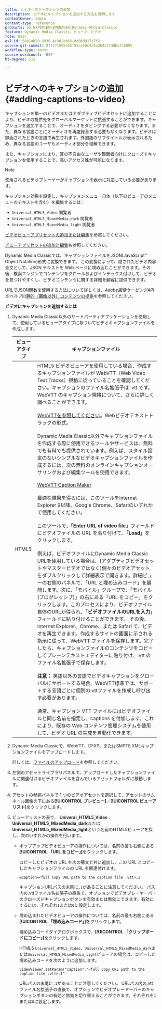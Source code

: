 ```yaml
---
title: ビデオへのキャプションの追加
description: ビデオにキャプションを追加する方法を説明します
contentOwner: admin
content-type: reference
products: SG_EXPERIENCEMANAGER/Dynamic-Media-Classic
feature: Dynamic Media Classic，ビューア，ビデオ
role: User
exl-id: 66a1ab20-6036-4c3d-bb66-dd06d917c7f2
source-git-commit: 9ff171590c65f55cef8c9e5a2b4e77ddbbfa6895
workflow-type: tm+mt
source-wordcount: '897'
ht-degree: 51%

---
```


# ビデオへのキャプションの追加{#adding-captions-to-video}

キャプションを単一のビデオまたはアダプティブビデオセットに追加することにより、ビデオの提供先をグローバルマーケットに拡張することができます。キャプションを追加することで、オーディオをダビングする必要がなくなります。また、異なる言語ごとにオーディオを再度録音する必要もなくなります。ビデオは録画されたときの言語で再生されます。外国語のサブタイトルが表示されるため、異なる言語のユーザもオーディオ部分を理解できます。

また、キャプションにより、耳の不自由なユーザや難聴者向けにクローズドキャプションを使用することで、高いアクセス性が可能になります。

>[!NOTE]
>
>使用されるビデオプレーヤーがキャプションの表示に対応している必要があります。

キャプション効果を設定し、キャプションメニュー自体（以下のビューアのメニューのテキストを含む）を編集するには：

* `Universal_HTML5_Video` 閲覧者
* `Universal_HTML5_MixedMedia_dark` 閲覧者
* `Universal_HTML5_MixedMedia_light` 閲覧者

[ビデオビューアプリセットの追加または編集](previewing-videos-video-viewer.md#adding_or_editing_a_video_viewer_preset)を参照してください。

[ビューアプリセットの追加と編集](application-setup.md#adding_and_editing_viewer_presets)も参照してください。

Dynamic Media Classicでは、キャプションファイルをJSON(JavaScript™ Object Notation)形式に変換できます。 この変換によって、隠されたビデオ内容全文として、JSON テキストを Web ページに埋め込むことができます。その後、検索エンジンでコンテンツをクロールおよびインデックス付けして、ビデオを見つけやすくし、ビデオコンテンツに関する詳細を顧客に提供できます。

URLでJSON関数を使用する方法について詳しくは、*Adobe画像サービングAPIのヘルプ*&#x200B;の[静的（画像以外）コンテンツの提供](https://experienceleague.adobe.com/docs/dynamic-media-developer-resources/image-serving-api/image-serving-api/c-serving-static-nonimage-contents.html?lang=en#image-serving-api)を参照してください。

**ビデオにキャプションを追加するには**

1. Dynamic Media Classic以外のサードパーティアプリケーションを使用して、使用しているビューアタイプに基づいてビデオキャプションファイルを作成します。

   | ビューアタイプ | キャプションファイル |
   |--- |--- |
   | HTML5 | HTML5 ビデオビューアを使用している場合、作成するキャプションファイルが WebVTT（Web Video Text Tracks）規格に従っていることを確認してください。キャプションのファイル名拡張子は .vtt です。WebVTT のキャプション規格について、さらに詳しく調べることができます。<br><br>[WebVTTを参照してください](https://w3c.github.io/webvtt/)。Webビデオテキストトラックの形式。<br><br>Dynamic Media Classic以外でキャプションファイルを作成する際に使用できるツールやサービスは、無料でも有料でも提供されています。例えば、スタイル設定のないシンプルなビデオキャプションファイルを作成するには、次の無料のオンラインキャプションオーサリングおよび編集ツールを使用できます。<br><br>[WebVTT Caption Maker](https://testdrive-archive.azurewebsites.net/Graphics/CaptionMaker/Default.html) <br><br>最適な結果を得るには、このツールをInternet Explorer 9以降、Google Chrome、Safariのいずれかで使用してください。 <br><br>このツールで、<b>「Enter URL of video file」</b>フィールドにビデオファイルの URL を貼り付けて、<b>「Load」</b>をクリックします。<br><br>例えば、ビデオファイルにDynamic Media Classic URLを使用している場合は、(アダプティブビデオセットやマスタービデオではなく)個々のビデオアセットをダブルクリックして詳細表示で開きます。詳細ビューの右側のパネルで、「URL と埋め込みコード」を展開します。次に、「モバイル」グループで、「モバイル (プログレッシブ)」の右にある「URL をコピー」をクリックします。このプロセスにより、ビデオファイル自体のURLが得られ、「<b>ビデオファイルのURLを入力</b>」フィールドに貼り付けることができます。 その後、Internet Explorer、Chrome、または Safari で、ビデオを再生できます。作成するサイトの画面に示される指示に従って、WebVTT ファイルを保存します。完了したら、キャプションファイルのコンテンツをコピーしてプレーンテキストエディターに貼り付け、.vtt のファイル名拡張子で保存します。<br><br><b>注意：</b> 英語以外の言語でビデオキャプションをグローバルにサポートする場合、WebVTT標準では、サポートする言語ごとに個別の.vttファイルを作成し呼び出す必要があります。<br><br>通常、キャプション VTT ファイルにはビデオファイルと同じ名前を指定し、captions を付加します。これにより、既存の Web コンテンツ管理システムを使用して、ビデオ URL の生成を自動化できます。 |

1. Dynamic Media Classicで、WebVTT、DFXP、またはSMPTE XMLキャプションファイルをアップロードします。

   詳しくは、[ファイルのアップロード](uploading-files.md#uploading_files)を参照してください。

1. 左側のアセットライブラリパネルで、アップロードしたキャプションファイルに関連付けるビデオファイルを含んでいるアセットフォルダに移動します。
1. アセットの参照パネルで 1 つのビデオアセットを選択して、アセットのサムネール画像の下にある&#x200B;**[!UICONTROL プレビュー]**／**[!UICONTROL ビューアリスト]**&#x200B;をクリックします。
1. ビューアリストの表で、 **Univeral_HTML5_Video** 、 **Universal_HTML5_MixedMedia_dark**&#x200B;または&#x200B;**Universal_HTML5_MixedMedia_light**&#x200B;という名前のHTML5ビューアを探し、次のいずれかの操作を行います。

   * ポップアップビデオビューアの操作については、名前の最も右側にある&#x200B;**[!UICONTROL 「URL をコピー」]**&#x200B;をクリックします。

      コピーしたビデオの URL を次の構文と共に追加し、この URL とコピーしたキャプションファイルの URL を関連付けます。

      `&caption=<full Copy URL path to the caption file .vtt>,1`

      キャプションURLパスの末尾に`,1`があることに注意してください。 パス内の.vttファイル名拡張子の直後で、オプションでビデオプレーヤーバーのクローズドキャプションボタンを有効または無効にできます。有効にするには、それぞれ`1`または`0`に設定します。

   * 埋め込まれたビデオビューアの操作については、名前の最も右側にある&#x200B;**[!UICONTROL 「埋め込みコード」]**&#x200B;をクリックします。

      埋め込みコードダイアログボックスで、**[!UICONTROL 「クリップボードにコピー」]**&#x200B;をクリックします。

      HTML5 `Universal_HTML5_Video`、`Universal_HTML5_MixedMedia_dark`または`Universal_HTML5_MixedMedia_light`ビューアの場合は、コピーした埋め込みコードを次のように追加します。

      `videoViewer.setParam("caption","<full Copy URL path to the caption file .vtt>,1”`

      URLパスの末尾に`,1`があることに注意してください。 URLパス内の.vttファイル名拡張子の直後で、オプションでビデオプレーヤーバーのキャプションボタンの有効と無効を切り替えることができます。それぞれを`1`または`0`に設定します。
